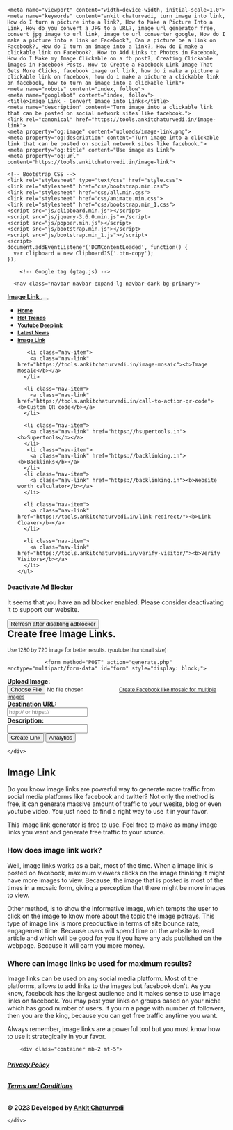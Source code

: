 <!DOCTYPE html><html lang="en"><head>
<meta charset="UTF-8">

    <meta name="viewport" content="width=device-width, initial-scale=1.0">
    <meta name="keywords" content="ankit chaturvedi, turn image into link, How do I turn a picture into a link?, How to Make a Picture Into a Link, How do you convert a JPG to a URL?, image url generator free, convert jpg image to url link, image to url converter google, How do I make a picture into a link on Facebook?, Can a picture be a link on Facebook?, How do I turn an image into a link?, How do I make a clickable link on Facebook?, How to Add Links to Photos in Facebook, How do I Make my Image Clickable on a fb post?, Creating Clickable images in Facebook Posts, How to Create a Facebook Link Image That Gets More Clicks, facebook image url link, how do i make a picture a clickable link on facebook, how do i make a picture a clickable link on facebook, how to turn an image into a clickable link">
    <meta name="robots" content="index, follow">
    <meta name="googlebot" content="index, follow">
    <title>Image Link - Convert Image into Links</title>
    <meta name="description" content="Turn image into a clickable link that can be posted on social network sites like facebook.">
    <link rel="canonical" href="https://tools.ankitchaturvedi.in/image-link">
    <meta property="og:image" content="uploads/image-link.png">
    <meta property="og:description" content="Turn image into a clickable link that can be posted on social network sites like facebook.">
    <meta property="og:title" content="Use image as Link">
    <meta property="og:url" content="https://tools.ankitchaturvedi.in/image-link">

    <!-- Bootstrap CSS -->
	<link rel="stylesheet" type="text/css" href="style.css">
    <link rel="stylesheet" href="css/bootstrap.min.css">
    <link rel="stylesheet" href="css/all.min.css">
    <link rel="stylesheet" href="css/animate.min.css">
    <link rel="stylesheet" href="css/bootstrap.min_1.css">
    <script src="js/clipboard.min.js"></script>
    <script src="js/jquery-3.6.0.min.js"></script>
    <script src="js/popper.min.js"></script>
    <script src="js/bootstrap.min.js"></script>
    <script src="js/bootstrap.min_1.js"></script>
    <script>
    document.addEventListener('DOMContentLoaded', function() {
      var clipboard = new ClipboardJS('.btn-copy');
    });
  </script>
   <!--<script async src="https://pagead2.googlesyndication.com/pagead/js/adsbygoogle.js?client=ca-pub-2863981747623507"
     crossorigin="anonymous"></script> -->
     
        <!-- Google tag (gtag.js) -->
<script async="" src="https://www.googletagmanager.com/gtag/js?id=G-1006YH7BWM"></script>
<script>
  window.dataLayer = window.dataLayer || [];
  function gtag(){dataLayer.push(arguments);}
  gtag('js', new Date());

  gtag('config', 'G-1006YH7BWM');
</script>
  

  <!-- Yandex.RTB -->
<script>window.yaContextCb=window.yaContextCb||[]</script>
<script src="js/context.js" async=""></script>
<script>
       
        function enableButtons() {
            document.getElementById("form").style.display = "block";
            document.getElementById("jsMessage").style.display = "none";
        }

    </script>

</head>
<body>
    
    
      <nav class="navbar navbar-expand-lg navbar-dark bg-primary">
  <a class="navbar-brand" href="https://tools.ankitchaturvedi.in">
    <i class="fas fa-link"></i> <b>Image Link</b>
  </a>
    <button class="navbar-toggler" type="button" data-toggle="collapse" data-target="#navbarNav" aria-controls="navbarNav" aria-expanded="false" aria-label="Toggle navigation">
    <span class="navbar-toggler-icon"></span>
  </button>
      <style>
  .navbar-nav .nav-link {
    font-size: 12px;
  }
</style>


  <div class="collapse navbar-collapse" id="navbarNav">
    <ul class="navbar-nav ml-auto mr-4">
        <li class="nav-item ">
        <a class="nav-link" href="/"><b>Home</b></a>
      </li>
      <li class="nav-item">
        <a class="nav-link" href="https://tools.ankitchaturvedi.in/google-trends"><b>Hot Trends</b></a>
      </li>
      <li class="nav-item">
        <a class="nav-link" href="https://tools.ankitchaturvedi.in/youtube-deeplink"><b>Youtube Deeplink</b></a>
      </li>
      <li class="nav-item">
        <a class="nav-link" href="https://tools.ankitchaturvedi.in/trending-news"><b>Latest News</b></a>
      </li>
          <li class="nav-item active">
        <a class="nav-link" href="https://tools.ankitchaturvedi.in/image-link"><b>Image Link</b></a>
      </li>
      
       <li class="nav-item">
        <a class="nav-link" href="https://tools.ankitchaturvedi.in/image-mosaic"><b>Image Mosaic</b></a>
      </li>
      
      <li class="nav-item">
        <a class="nav-link" href="https://tools.ankitchaturvedi.in/call-to-action-qr-code"><b>Custom QR code</b></a>
      </li>
      
      <li class="nav-item">
        <a class="nav-link" href="https://hsupertools.in"><b>Supertools</b></a>
      </li>
       <li class="nav-item">
        <a class="nav-link" href="https://backlinking.in"><b>Backlinks</b></a>
      </li>
      <li class="nav-item">
        <a class="nav-link" href="https://backlinking.in"><b>Website worth calculator</b></a>
      </li>
      
      <li class="nav-item">
        <a class="nav-link" href="https://tools.ankitchaturvedi.in/link-redirect/"><b>Link Cloaker</b></a>
      </li>
      
      <li class="nav-item">
        <a class="nav-link" href="https://tools.ankitchaturvedi.in/verify-visitor/"><b>Verify Visitors</b></a>
      </li>
    </ul>
  </div>


<style>
    
    header nav ul li.active a {
  /* Add your active styles here */
  color: blue;
  font-weight: bold;
}

</style>


<script>
   // Get the current URL
var url = window.location.href;

// Remove the trailing slash from the URL if it exists
if (url.endsWith('/')) {
  url = url.slice(0, -1);
}

// Check if the current URL is the home page
if (url === 'https://tools.ankitchaturvedi.in/') {
  // Find the "Home" menu item and add the active class
  var homeMenuItem = document.querySelector('a[href="/"]');
  if (homeMenuItem) {
    homeMenuItem.parentNode.classList.add('active');
  }
} else {
  // Extract the tool name from the URL
  var toolName = url.split('.ankitchaturvedi.in/')[1].split('/')[0];

  // Find the corresponding menu item and add the active class
  var menuItem = document.querySelector('a[href*="' + toolName + '"]');
  if (menuItem) {
    menuItem.parentNode.classList.add('active');
  }
}


</script>

<div id="adBlockModal" class="modal" data-backdrop="static" data-keyboard="false">
  <div class="modal-dialog">
    <div class="modal-content">
      <div class="modal-header">
        <h4 class="modal-title"><i class="fas fa-exclamation-circle me-2" style="color: red;"></i> Deactivate Ad Blocker</h4>
        <!-- Remove the close button from the header -->
      </div>
      <div class="modal-body">
        <p>It seems that you have an ad blocker enabled. Please consider deactivating it to support our website.</p>
      </div>
      <div class="modal-footer text-center">
        <button type="button" class="btn btn-primary mx-auto" onclick="refreshPage()">Refresh after disabling adblocker</button>
      </div>
    </div>
  </div>
</div>

<script>
  function checkAdBlocker() {
    let fakeAd = document.createElement("div");
    fakeAd.className =
      "textads banner-ads banner_ads ad-unit ad-zone ad-space adsbox";
    fakeAd.style.height = "1px";
    document.body.appendChild(fakeAd);

    let x_width = fakeAd.offsetHeight;

    if (x_width) {
      console.log("No AdBlocker Detected");
      $("#adBlockModal").modal("hide");
    } else {
      $("#adBlockModal").modal("show");
    }
  }

  setTimeout(checkAdBlocker, 2000);

  function refreshPage() {
    window.location.reload();
  }

  $(document).ready(function() {
    $("#adBlockModal").on("shown.bs.modal", checkAdBlocker);

    $("#adBlockModal").on("hide.bs.modal", function(e) {
      e.preventDefault();
      e.stopImmediatePropagation();
      return false;
    });
  });
</script>



</nav>

<div class="text-center mt-2">
                           <h2 class="fw-bold mb-0 text-center mb-2" style="margin-top: 0;">Create free <span class="text-primary">Image Links.</span></h2>
  <small>Use 1280 by 720 image for better results. (youtube thumbnail size)</small>
</div>

  <div class="row col-12 mx-auto mt-2 mb-5">
              <div class="col-md-10 mx-auto mt-2">
                  <div class="card bg-light shadow">
                      <div class="card-body">
                          
                          
   <!-- Yandex.RTB R-A-2351221-6 -->
<script>window.yaContextCb.push(()=>{
	Ya.Context.AdvManager.render({
		"blockId": "R-A-2351221-6",
		"type": "fullscreen",
		"platform": "touch"
	})
})
</script>
   <!-- Yandex.RTB R-A-2351221-1 -->
<div class="m-2">
<div id="yandex_rtb_R-A-2351221-1"></div>
<script>window.yaContextCb.push(()=>{
	Ya.Context.AdvManager.render({
		"blockId": "R-A-2351221-1",
		"renderTo": "yandex_rtb_R-A-2351221-1"
	})
})
</script>
</div>

<!--<div class="alert alert-danger mt-3" role="alert">We are aware of the issue about facebook not showing images and displaying 403 error. We are resoolving it soon. Stay tuned.</div>-->


                <form method="POST" action="generate.php" enctype="multipart/form-data" id="form" style="display: block;">
  <div class="row mb-5 mt-5">
    <div class="col-md-3">
      <label for="image" class="form-label"><strong>Upload Image:</strong></label>
    </div>
    <div class="col-md-9">
      <input type="file" id="image" name="image" class="form-control" accept="image/*" onkeydown="preventFormSubmission(event)">
      <small><a href="https://tools.ankitchaturvedi.in/image-mosaic/">Create Facebook like mosaic for multiple images</a></small>
    </div>
  </div>
  <div class="row mb-3">
    <div class="col-md-3">
      <label for="url" class="form-label"><strong>Destination URL:</strong></label>
    </div>
    <div class="col-md-9">
      <input type="text" id="url" name="url" class="form-control" placeholder="http:// or https://" onkeydown="preventFormSubmission(event)">
    </div>
  </div>
  <!-- Display error message if set in session -->


  <div class="row mb-3">
    <div class="col-md-3">
      <label for="description" class="form-label"><strong>Description:</strong></label>
    </div>
    <div class="col-md-9">
      <input type="text" id="description" name="description" class="form-control" onkeydown="preventFormSubmission(event)">
    </div>
  </div>
  <div class="text-center">
    <input type="submit" name="submit" id="submit" value="Create Link" class="btn btn-primary">
    <a href="analytics"><button type="button" class="btn btn-success" id="analyticsButton">
    <i class="fas fa-chart-line me-2"></i> Analytics
  </button></a>
  
    </div>

    

  </form></div>

<div id="jsMessage" class="alert alert-danger m-2 text-center" style="display: none;">
            Please enable JavaScript and refresh the page to create links.
        </div>

   <!-- Yandex.RTB R-A-2351221-1 -->
<div class="m-2">
<div id="yandex_rtb_R-A-2351221-1"></div>
<script>window.yaContextCb.push(()=>{
	Ya.Context.AdvManager.render({
		"blockId": "R-A-2351221-1",
		"renderTo": "yandex_rtb_R-A-2351221-1"
	})
})
</script>
</div>
                </div>
            </div>
        </div>
      



<script>
        // Check if JavaScript is enabled
        enableButtons();
    </script>


<footer class="bg-dark py-4 mt-5 mb-5">
  <div class="container">
    <div class="row">
      <div class="col-md-12 text-white text-center">
   <h2>   <i class="fas fa-link"></i> <b>Image Link</b> </h2>
        <p>Do you know image links are powerful way to generate more traffic from social media platforms like facebook and twitter? Not only the method is free, it can generate massive amount of traffic to your wesite, blog or even youtube video. You just need to find a right way to use it in your favor. </p>
        <p>This image link generator is free to use. Feel free to make as many image links you want and generate free traffic to your source.</p>
        <h3>How does image link work?</h3>
        <p> Well, image links works as a bait, most of the time. When a image link is posted on facebook, maximum viewers clicks on the image thinking it might have more images to view. Because, the image that is posted is most of the times in a mosaic form, giving a perception that there might be more images to view.</p>
        <p>Other method, is to show the informative image, which tempts the user to click on the image to know more about the topic the image potrays. This type of image link is more preoductive in terms of site bounce rate, engagement time. Because users will spend time on the website to read article and which will be good for you if you have any ads published on the webpage. Because it will earn you more money.</p>
        <h3>Where can image links be used for maximum results?</h3>
        <p>Image links can be used on any social media platform. Most of the platforms, allows to add links to the images but facebook don't. As you know, facebook has the largest audience and it makes sense to use image links on facebook. You may post your links on groups based on your niche which has good number of users. If you rn a page with number of followers, then you are the king, because you can get free traffic anytime you want.</p>
        <p>Always remember, image links are a powerful tool but you must know how to use it strategically in your favor.</p>
        


        
        <div class="container mb-2 mt-5">
  <div class="row justify-content-center">
    <div class="col-auto">
      <a href="https://tools.ankitchaturvedi.in/privacy"><h6 class="text-white"><b>Privacy Policy</b></h6></a>
    </div>
    <div class="col-auto">
      <a href="https://tools.ankitchaturvedi.in/terms"><h6 class="text-white"><b>Terms and Conditions</b></h6></a>
    </div>
  </div>
</div>

<p><b>© 2023 Developed by <a href="https://ankitchaturvedi.in">Ankit Chaturvedi</a></b></p>
     
    </div>
  </div>
</div></footer>






</body></html>
